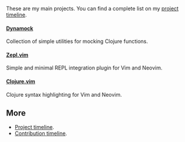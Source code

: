 These are my main projects.  You can find a complete list on my
[project timeline](timeline/).


#### [Dynamock](https://github.com/axvr/dynamock)

Collection of simple utilities for mocking Clojure functions.


#### [Zepl.vim](https://github.com/axvr/zepl.vim)

Simple and minimal REPL integration plugin for Vim and Neovim.


#### [Clojure.vim](https://github.com/clojure-vim/clojure.vim)

Clojure syntax highlighting for Vim and Neovim.


## More

- [Project timeline](timeline/).
- [Contribution timeline](contributions/).
